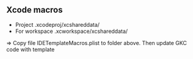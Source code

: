 ## Xcode macros

- Project
<ProjectName>.xcodeproj/xcshareddata/
- For workspace
<WorkspaceName>.xcworkspace/xcshareddata/

=> Copy file IDETemplateMacros.plist to folder above.
Then update GKC code with template

